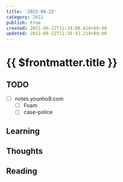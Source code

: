 ```yaml
---
title: '2022-08-22'
category: 2022
publish: true
created: 2022-08-22T11:24:08.618+09:00
updated: 2022-08-22T11:28:42.214+09:00
---
```


# {{ $frontmatter.title }}

## TODO

- [ ] notes.younho9.com
  - [ ] Foam
  - [ ] case-police

## Learning

## Thoughts

## Reading
